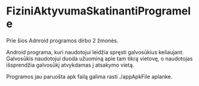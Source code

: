 # FiziniAktyvumaSkatinantiProgramele

Prie šios Adnroid programos dirbo 2 žmonės.

Android programa, kuri naudotojui leidžia spręsti galvosūkius keliaujant. Galvosūkis naudotojui duoda užuominą apie tam tikrą vietovę, o naudotojas išsprendžia galvosūkį atvykdamas į atsakymo vietą.

Programos jau paruošta apk failą galima rasti ./appApkFile aplanke.

